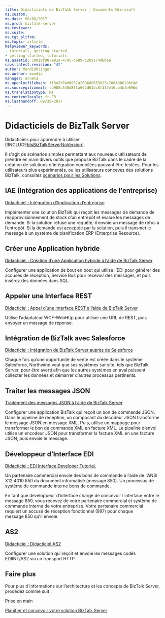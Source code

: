 ```yaml
---
title: Didacticiels de BizTalk Server | Documents Microsoft
ms.custom: 
ms.date: 06/08/2017
ms.prod: biztalk-server
ms.reviewer: 
ms.suite: 
ms.tgt_pltfrm: 
ms.topic: article
helpviewer_keywords:
- tutorials, getting started
- getting started, tutorials
ms.assetid: 58019f98-e91a-4705-b689-c269174d6bae
caps.latest.revision: "42"
author: MandiOhlinger
ms.author: mandia
manager: anneta
ms.openlocfilehash: f13a5d74d0957a208600653823e7604680296f4d
ms.sourcegitcommit: cb908c540d8f1a692d01dc8f313e16cb4b4e696d
ms.translationtype: MT
ms.contentlocale: fr-FR
ms.lasthandoff: 09/20/2017
---
```

# <a name="biztalk-server-tutorials"></a>Didacticiels de BizTalk Server
Didacticiels pour apprendre à utiliser [!INCLUDE[btsBizTalkServerNoVersion](../includes/btsbiztalkservernoversion-md.md)].

Il s'agit de scénarios simples permettant aux nouveaux utilisateurs de prendre en main divers outils que propose BizTalk dans le cadre de la création de solutions d'intégration compilées pouvant être testées. Pour les utilisateurs plus expérimentés, ou les utilisateurs concevez des solutions BizTalk, consultez [scénarios pour les Solutions](../core/scenarios-for-business-solutions.md).  
  
## <a name="enterprise-application-integration"></a>IAE (Intégration des applications de l'entreprise)
  
[Didacticiel : Intégration d’Application d’entreprise](../core/tutorial-1-enterprise-application-integration.md) 

Implémenter une solution BizTalk qui reçoit les messages de demande de réapprovisionnement de stock d’un entrepôt et évalue les messages de demande. Si la solution refuse une requête, il envoie un message de refus à l’entrepôt. Si la demande est acceptée par la solution, puis il transmet le message à un système de planification ERP (Enterprise Resource).  

## <a name="create-a-hybrid-application"></a>Créer une Application hybride
[Didacticiel : Création d’une Application hybride à l’aide de BizTalk Server](../core/tutorial-4-creating-a-hybrid-application-using-biztalk-server-2013.md)  

Configurer une application de bout en bout qui utilise l’EDI pour générer des accusés de réception, Service Bus pour recevoir des messages, et puis insérez des données dans SQL. 

## <a name="invoke-a-rest-interface"></a>Appeler une Interface REST
[Didacticiel : Appel d’une Interface REST à l’aide de BizTalk Server](../core/tutorial-5-invoking-a-rest-interface-using-biztalk-server.md)  

Utilise l’adaptateur WCF-WebHttp pour utiliser une URL de REST, puis envoyer un message de réponse. 

## <a name="integrate-biztalk-with-salesforce"></a>Intégration de BizTalk avec Salesforce
[Didacticiel : Intégration de BizTalk Server auprès de Salesforce](Tutorial:%20Integrating%20BizTalk%20Server%202013%20with%20Salesforce.md)  

Chaque fois qu’une opportunité de vente est créée dans le système Salesforce, Northwind veut que ses systèmes sur site, tels que BizTalk Server, pour être averti afin que les autres systèmes en aval puissent collecter les données et démarrer d’autres processus pertinents. 

## <a name="process-json-messages"></a>Traiter les messages JSON
[Traitement des messages JSON à l’aide de BizTalk Server](../core/processing-json-messages-using-biztalk-server.md)  

Configurer une application BizTalk qui reçoit un bon de commande JSON. Dans le pipeline de réception, un composant du décodeur JSON transforme le message JSON en message XML. Puis, utilise un mappage pour transformer le bon de commande XML en facture XML. Le pipeline d’envoi utilise un encodeur JSON pour transformer la facture XML en une facture JSON, puis envoie le message.

## <a name="edi-interface-developer"></a>Développeur d’Interface EDI
  [Didacticiel : EDI Interface Developer Tutorial.](../core/tutorial-2-edi-interface-developer-tutorial.md)
  
Un partenaire commercial envoie des bons de commande à l’aide de l’ANSI X12 4010 850 du document informatisé (message 850). Un processus de système de commande interne bons de commande.

En tant que développeur d’interface chargé de concevoir l’interface entre le message 850, vous recevez de votre partenaire commercial et système de commande interne de votre entreprise. Votre partenaire commercial requiert un accusé de réception fonctionnel (997) pour chaque message 850 qu'il envoie.


## <a name="as2"></a>AS2  
[Didacticiel : Didacticiel AS2](../core/tutorial-3-as2-tutorial.md)

Configurer une solution qui reçoit et envoie les messages codés EDIINT/AS2 via un transport HTTP.    


## <a name="do-more"></a>Faire plus  
 Pour plus d’informations sur l’architecture et les concepts de BizTalk Server, procédez comme suit :  
  
[Prise en main](../core/getting-started-with-biztalk-server.md)
  
[Planifier et concevoir votre solution BizTalk Server](../core/plan-and-architect-your-biztalk-server-solution.md)